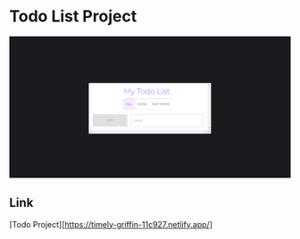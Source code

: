 # Todo List Project

![Alt Text](./public/images/project/project.png)

## Link
[Todo Project][https://timely-griffin-11c927.netlify.app/]
